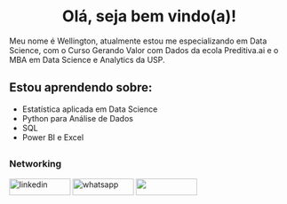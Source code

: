 <h1 align="center">Olá, seja bem vindo(a)! </h1>

   
   Meu nome é Wellington, atualmente estou me especializando em Data Science, com o Curso Gerando Valor com Dados da ecola Preditiva.ai e o MBA em Data Science e Analytics da USP.
   

## Estou aprendendo sobre:

- Estatística aplicada em Data Science
- Python para Análise de Dados
- SQL
- Power BI e Excel

  
##

<h3 align="left"> Networking </h3>
   
  
 <a href="https://www.linkedin.com/in/ton-cruz/" target="blank"><img align="center" src="https://img.shields.io/badge/LinkedIn-0077B5?style=for-the-badge&logo=linkedin&logoColor=white" alt="linkedin" height="30" width="110" /></a>
<a href="https://api.whatsapp.com/send?phone=5515996938429" target="blank"><img align="center" src="https://img.shields.io/badge/WhatsApp-25D366?style=for-the-badge&logo=whatsapp&logoColor=white" alt="whatsapp" height="30" width="110" /></a>
[<img src="https://img.shields.io/badge/Gmail-D14836?style=for-the-badge&logo=gmail&logoColor=white" height="30" width="110" align ="center">](mailto:marcelinoc.wellington@gmail.com)
